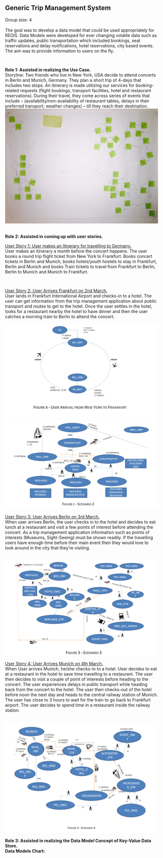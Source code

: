 <h2> Generic Trip Management System </h2>
<p>Group size: 4 <br> <br>
The goal was to develop a data model that could be used appropriately for REDIS. Data Models were developed for ever changing volatile data such as traffic updates, public transportation which included bookings, seat reservations and delay notifications, hotel reservations, city based events. The aim was to provide information to users on the fly.</p> <br>
<p><b>Role 1: Assisted in realizing the Use Case. </b> <br>
Storyline: Two friends who live in New York, USA decide to attend concerts in Berlin and Munich, Germany. They plan a short trip of 4-days that includes two stops. An itinerary is made utilizing our services for booking-related requests (flight bookings, transport facilities, hotel and restaurant reservations). During their travel, they come across series of events that include – (availability/non-availability of restaurant tables, delays in their preferred transport, weather changes) – till they reach their destination. <br>
<img src="https://github.com/Kavana-CR/Generic-Trip-Management-System/blob/master/Use%20Case%20Chart.png"> </p> <br>
<b>Role 2: Assisted in coming up with user stories.</b><br>
<p><u>User Story 1: User makes an Itinerary for travelling to Germany.</u><br>
User makes an itinerary a month before the concert happens. The user books a round trip flight ticket from New York to Frankfurt. Books concert tickets in Berlin and Munich, books hotels/youth hostels to stay in Frankfurt, Berlin and Munich and books Train tickets to travel from Frankfurt to Berlin, Berlin to Munich and Munich to Frankfurt.</p> <br>
<p><u>User Story 2: User Arrives Frankfurt on 2nd March.</u><br>
User lands in Frankfurt International Airport and checks-in to a hotel. The user can get information from the trip management application about public transport and routes to get to the hotel. Once the user settles in the hotel, looks for a restaurant nearby the hotel to have dinner and then the user catches a morning train to Berlin to attend the concert.</p>
<img src="https://github.com/Kavana-CR/Generic-Trip-Management-System/blob/master/User%20Story2.PNG"> <br>
<img src="https://github.com/Kavana-CR/Generic-Trip-Management-System/blob/master/Scenario2.PNG"> <br>
<p><u>User Story 3: User Arrives Berlin on 3rd March.</u><br>
When user arrives Berlin, the user checks in to the hotel and decides to eat lunch at a restaurant and visit a few points of interest before attending the concert. As a trip management application information such as points of interests (Museums, Sight-Seeing) must be shown readily. If the travelling users have enough time before their main event then they would love to look around in the city that they’re visiting.</p><br>
<img src="https://github.com/Kavana-CR/Generic-Trip-Management-System/blob/master/User%20Story%203.PNG"> <br>
<p><u>User Story 4: User Arrives Munich on 4th March.</u><br>
When User arrives Munich, he/she checks-in to a hotel. User decides to eat at a restaurant in the hotel to save time travelling to a restaurant. The user then decides to visit a couple of point of interests before heading to the concert. The user experiences delays in public transport while heading back from the concert to the hotel. The user then checks-out of the hotel before noon the next day and heads to the central railway station of Munich. The user has close to 3 hours to wait for the train to go back to Frankfurt airport. The user decides to spend time in a restaurant inside the railway station.</p><br>
<img src="https://github.com/Kavana-CR/Generic-Trip-Management-System/blob/master/User%20Story%204.PNG"> <br>
<p><b>Role 3: Assisted in realizing the Data Model Concept of Key-Value Data Store.<br>
Data Models Chart:<br>
<img src="https://github.com/Kavana-CR/Generic-Trip-Management-System/blob/master/datamodels.jpeg><br>













